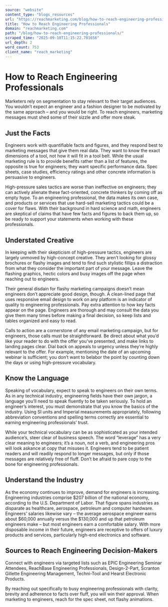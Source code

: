 ```yaml
---
source: "website"
content_type: "blogs_resources"
url: "https://reachmarketing.com/blog/how-to-reach-engineering-professionals/"
title: "How to Reach Engineering Professionals"
domain: "reachmarketing.com"
path: "/blog/how-to-reach-engineering-professionals/"
scraped_time: "2025-09-10T11:15:22.701656"
url_depth: 2
word_count: 753
client_name: "reach_marketing"
---
```


# How to Reach Engineering Professionals

Marketers rely on segmentation to stay relevant to their target audiences. You wouldn’t expect an engineer and a fashion designer to be motivated by the same approach – and you would be right. To reach engineers, marketing messages must shed some of their sizzle and offer more steak.

## Just the Facts

Engineers work with quantifiable facts and figures, and they respond best to marketing messages that give them real data. They want to know the exact dimensions of a tool, not how it will fit in a tool belt. While the usual marketing rule is to provide benefits rather than a list of features, the opposite is true for engineers; they want specific performance data. Spec sheets, case studies, efficiency ratings and other concrete information is persuasive to engineers.

High-pressure sales tactics are worse than ineffective on engineers; they can actively alienate these fact-oriented, concrete thinkers by coming off as empty hype. To an engineering professional, the data makes its own case, and products or services that use hard-sell marketing tactics could be a cover for flaws. With their background in hard science and math, engineers are skeptical of claims that have few facts and figures to back them up, so be ready to support your statements when working with these professionals.

## Understated Creative

In keeping with their skepticism of high-pressure tactics, engineers are largely unmoved by high-concept creative. They aren’t looking for glossy brochures or flashy images and tend to find such stylistic fillips a distraction from what they consider the important part of your message. Leave the flashing graphics, hectic colors and busy images off the page when reaching out to engineers.

Their general disdain for flashy marketing campaigns doesn’t mean engineers don’t appreciate good design, though. A clean-lined page that uses responsive email design to work on any platform is an indicator of quality to engineering professionals. Pay extra attention to how key facts appear on the page. Engineers are thorough and may consult the data you give them many times before making a final decision, so keep lists and tables organized and easy to read.

Calls to action are a cornerstone of any email marketing campaign, but for engineers, those calls must be straightforward. Be direct about what you’d like your reader to do with the offer you’ve presented, and make links to landing pages clear. Dial back on appeals to urgency unless they’re highly relevant to the offer. For example, mentioning the date of an upcoming webinar is sufficient; you don’t want to belabor the point by counting down the days or using high-pressure vocabulary.

## Know the Language

Speaking of vocabulary, expect to speak to engineers on their own terms. As in any technical industry, engineering fields have their own jargon, a language you’ll need to speak fluently to be taken seriously. To hold an engineer’s interest, you must demonstrate that you know the basics of the industry. Using SI units and Imperial measurements appropriately, following abbreviation conventions and spelling terms correctly are essential to earning engineering professionals’ trust.

While your technical vocabulary can be as sophisticated as your intended audience’s, steer clear of business speech. The word “leverage” has a very clear meaning to engineers; it’s a noun, not a verb, and engineering pros will look askance at copy that misuses it. Engineers tend to be patient readers and will readily respond to longer messages, but only if those messages are relatively free of fluff. Don’t be afraid to pare copy to the bone for engineering professionals.

## Understand the Industry

As the economy continues to improve, demand for engineers is increasing. Engineering industries comprise $207 billion of the national economy, according to the U.S. Department of Labor. That figure spans industries as disparate as healthcare, aerospace, petroleum and computer hardware. Engineers’ salaries likewise vary – the average aerospace engineer earns about $60,000 annually versus the $130,000 and up that petroleum engineers make – but most engineers earn a comfortable salary. With more disposable income in their future, engineers are receptive to offers of luxury products and services, particularly high-end electronics and software.

## Sources to Reach Engineering Decision-Makers

Connect with engineers via targeted lists such as EPIC Engineering Seminar Attendees, ReachBase Engineering Professionals, Design-2-Part, Scranton Gillette Engineering Management, Techni-Tool and Hearst Electronic Products.

By reaching out specifically to busy engineering professionals with clarity, brevity and adherence to facts over fluff, you will win their approval. When marketing to engineers, reach for the spec sheet, not flashy animations.